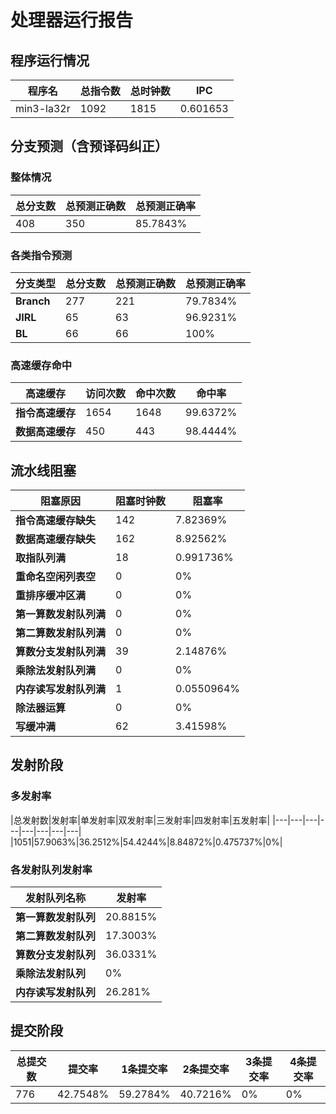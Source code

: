 # 处理器运行报告
## 程序运行情况
|程序名|总指令数|总时钟数|IPC|
|---|---|---|---|
|min3-la32r|1092|1815|0.601653|

## 分支预测（含预译码纠正）
### 整体情况
|总分支数|总预测正确数|总预测正确率|
|---|---|---|
|408|350|85.7843%|

### 各类指令预测
|分支类型|总分支数|总预测正确数|总预测正确率|
|---|---|---|---|
|**Branch**| 277 | 221 | 79.7834%|
|**JIRL**| 65 | 63 | 96.9231%|
|**BL**| 66 | 66 | 100%|

### 高速缓存命中
|高速缓存|访问次数|命中次数|命中率|
|---|---|---|---|
|**指令高速缓存**| 1654 | 1648 | 99.6372%|
|**数据高速缓存**| 450 | 443 | 98.4444%|
## 流水线阻塞
|阻塞原因|阻塞时钟数|阻塞率|
|---|---|---|
|**指令高速缓存缺失**| 142 | 7.82369%|
|**数据高速缓存缺失**| 162 | 8.92562%|
|**取指队列满**| 18 | 0.991736%|
|**重命名空闲列表空**|0 | 0%|
|**重排序缓冲区满**|0 | 0%|
|**第一算数发射队列满**|0 | 0%|
|**第二算数发射队列满**|0 | 0%|
|**算数分支发射队列满**|39 | 2.14876%|
|**乘除法发射队列满**|0 | 0%|
|**内存读写发射队列满**|1 | 0.0550964%|
|**除法器运算**|0 | 0%|
|**写缓冲满**|62 | 3.41598%|

## 发射阶段
### 多发射率
|总发射数|发射率|单发射率|双发射率|三发射率|四发射率|五发射率|
|---|---|---|---|---|---|---|---|
|1051|57.9063%|36.2512%|54.4244%|8.84872%|0.475737%|0%|

### 各发射队列发射率
|发射队列名称|发射率|
|---|---|
|**第一算数发射队列**|20.8815%|
|**第二算数发射队列**|17.3003%|
|**算数分支发射队列**|36.0331%|
|**乘除法发射队列**|0%|
|**内存读写发射队列**|26.281%|

## 提交阶段
|总提交数|提交率|1条提交率|2条提交率|3条提交率|4条提交率|
|---|---|---|---|---|---|
|776|42.7548%|59.2784%|40.7216%|0%|0%|
